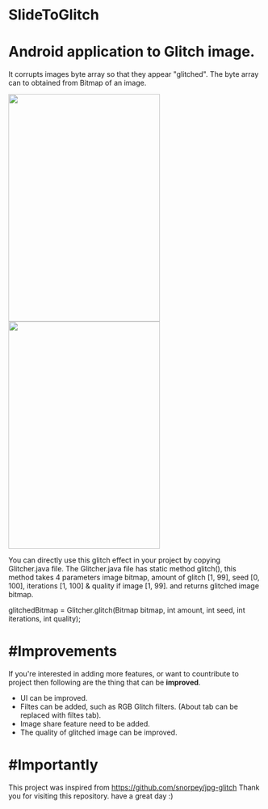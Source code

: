 # SlideToGlitch
Android application to Glitch image. 
===
It corrupts images byte array so that they appear "glitched". The byte array can to obtained from Bitmap of an image.

<img src="https://github.com/shubhamvernekar/SlideToGlitch/blob/master/preview.gif" width="300" height="450" /><img src="https://github.com/shubhamvernekar/SlideToGlitch/blob/master/Optimized-Screenshot_2020-05-31-09-58-26-923_com.smv.slidetoglitch.jpg" width="300" height="450" /> 

You can directly use this glitch effect in your project by copying Glitcher.java file.
The Glitcher.java file has static method glitch(), this method takes 4 parameters image bitmap, amount of glitch [1, 99], seed [0, 100], iterations [1, 100] & quality if image [1, 99]. and returns glitched image bitmap.

glitchedBitmap = Glitcher.glitch(Bitmap bitmap, int amount, int seed, int iterations, int quality);

#Improvements
===
If you're interested in adding more features, or want to countribute to project then following are the thing that can be **improved**.

- UI can be improved.
- Filtes can be added, such as RGB Glitch filters. (About tab can be replaced with filtes tab).
- Image share feature need to be added.
- The quality of glitched image can be improved.

#Importantly
===
This project was inspired from https://github.com/snorpey/jpg-glitch 
Thank you for visiting this repository. have a great day :)


